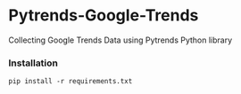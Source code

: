 # Pytrends-Google-Trends
Collecting Google Trends Data using Pytrends Python library


### Installation
`pip install -r requirements.txt`
